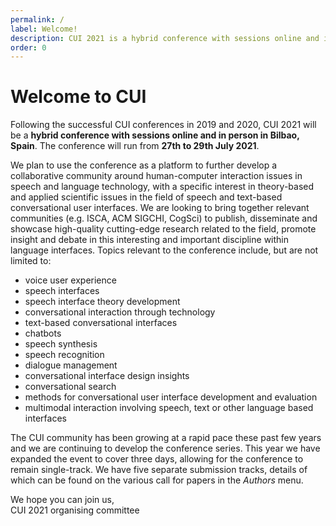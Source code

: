 ```yaml
---
permalink: /
label: Welcome!
description: CUI 2021 is a hybrid conference with sessions online and in person in Bilbao, Spain, running from 27th to 29th July 2021.
order: 0
---
```


# Welcome to CUI

Following the successful CUI conferences in 2019 and 2020, CUI 2021 will be a **hybrid conference with sessions online and in person in Bilbao, Spain**. The conference will run from **27th to 29th July 2021**.

We plan to use the conference as a platform to further develop a collaborative community around human-computer interaction issues in speech and language technology, with a specific interest in theory-based and applied scientific issues in the field of speech and text-based conversational user interfaces. We are looking to bring together relevant communities (e.g. ISCA, ACM SIGCHI, CogSci) to publish, disseminate and showcase high-quality cutting-edge research related to the field, promote insight and debate in this interesting and important discipline within language interfaces. Topics relevant to the conference include, but are not limited to:
* voice user experience
* speech interfaces
* speech interface theory development
* conversational interaction through technology
* text-based conversational interfaces
* chatbots
* speech synthesis
* speech recognition
* dialogue management
* conversational interface design insights
* conversational search
* methods for conversational user interface development and evaluation
* multimodal interaction involving speech, text or other language based interfaces

The CUI community has been growing at a rapid pace these past few years and we are continuing to develop the conference series. This year we have expanded the event to cover three days, allowing for the conference to remain single-track. We have five separate submission tracks, details of which can be found on the various call for papers in the <em>Authors</em> menu.

We hope you can join us,<br>
CUI 2021 organising committee